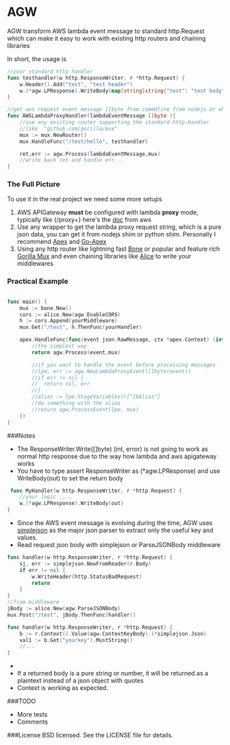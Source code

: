 # AGW
 AGW transform AWS lambda event message to standard http.Request which can make it easy to work with existing http routers and chaining libraries  

In short, the usage is
```go
//your standard http handler
func testhandler(w http.ResponseWriter, r *http.Request) {
	w.Header().Add("test", "test header")
	w.(*agw.LPResponse).WriteBody(map[string]string{"test": "test body"})
}

//get aws request event message []byte from commdline from nodejs or whatever wrapper you are using
func AWSLambdaProxyHandler(lambdaEventMessage []byte ){
	//use any exsiting router supporting the standard http.Handler 
	//like 	"github.com/gorilla/mux"
    mux := mux.NewRouter()
    mux.HandleFunc("/test/hello", testhandler)

    ret,err := agw.Process(lambdaEventMessage,mux)
    //write back ret and handle err...
}

```

### The Full Picture
To use it in the real project we need some more setups
 1. AWS APIGateway **must** be configured with lambda **proxy** mode, typically like {/proxy+} here's the [doc](http://docs.aws.amazon.com/apigateway/latest/developerguide/api-gateway-create-api-as-simple-proxy-for-lambda.html) from aws
 2. Use any wrapper to get the lambda proxy request string, which is a pure json data, you can get it from nodejs shim or python shim. Personally I recommend [Apex](https://github.com/apex/apex) and [Go-Apex](https://github.com/apex/go-apex "Go-Apex")
 3. Using any http router like lightning fast [Bone](https://github.com/go-zoo/bone) or popular and feature rich [Gorilla Mux](https://github.com/gorilla/mux) and even chaining libraries like [Alice](https://github.com/justinas/alice) to write your middlewares


### Practical Example
```go

func main() {
	mux := bone.New()
	cors := alice.New(agw.EnableCORS)
	h := cors.Append(yourMiddleware)
	mux.Get("/test", h.ThenFunc(yourHandler)

	apex.HandleFunc(func(event json.RawMessage, ctx *apex.Context) (interface{}, error) {
		//the simplest way
		return agw.Process(event,mux)

		//if you want to handle the event before processing messages
		//lpe, err := agw.NewLambdaProxyEvent([]byte(event))
		//if err != nil {
		//	return nil, err
		//}
		//alias := lpe.StageVariables()["lbAlias"]
		//do something with the alias
		//return agw.ProcessEvent(lpe, mux)
	})
}

```

###Notes

 - The ResponseWriter.Write([]byte) (int, error) is not going to work as normal http response due to the way how lambda and aws apigateway works
 - You have to type assert  ResponseWriter as (*agw.LPResponse) and use WriteBody(out) to set the return body 
```go
 func MyHandler(w http.ResponseWriter, r *http.Request) {
	//your logic ....
	w.(*agw.LPResponse).WriteBody(out)
}
```
- Since the AWS event message is evolving during the time, AGW uses [simplejson](https://github.com/bitly/go-simplejson) as the major json parser to extract only the useful key and values.
- Read request json body with simplejson or ParseJSONBody middleware 
```go
func handler(w http.ResponseWriter, r *http.Request) {
	sj, err := simplejson.NewFromReader(r.Body)
	if err != nil {
		w.WriteHeader(http.StatusBadRequest)
		return
	}
}
//from middleware
jBody := alice.New(agw.ParseJSONBody)
mux.Post("/test", jBody.ThenFunc(handler))

func handler(w http.ResponseWriter, r *http.Request) {
	b := r.Context().Value(agw.ContextKeyBody).(*simplejson.Json)
	val1 := b.Get("yourkey").MustString()
	//...
}
```
- 
- If a returned body is a pure string or number, it will be returned as a plaintext instead of a json object with quotes
- Context is working as expected.

###TODO

 - More tests
 - Comments

###License
BSD licensed. See the LICENSE file for details.